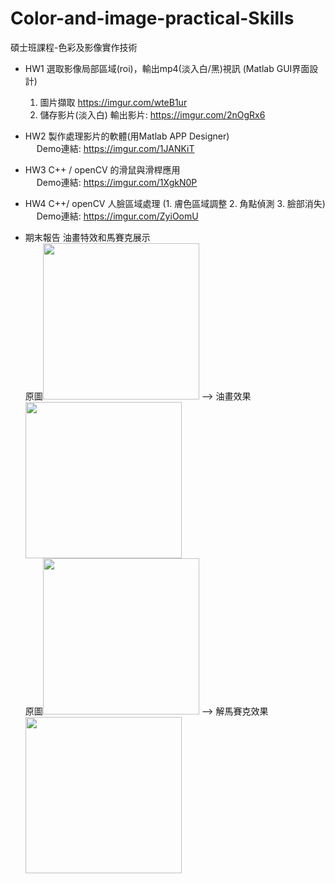 # Color-and-image-practical-Skills
碩士班課程-色彩及影像實作技術

- HW1 選取影像局部區域(roi)，輸出mp4(淡入白/黑)視訊 (Matlab GUI界面設計)
  1. 圖片擷取
    https://imgur.com/wteB1ur
  2. 儲存影片(淡入白)
    輸出影片: https://imgur.com/2nOgRx6

- HW2 製作處理影片的軟體(用Matlab APP Designer)  
  &emsp; Demo連結: https://imgur.com/1JANKiT

- HW3 C++ / openCV 的滑鼠與滑桿應用  
  &emsp; Demo連結: https://imgur.com/1XgkN0P

- HW4 C++/ openCV 人臉區域處理 (1. 膚色區域調整 2. 角點偵測 3. 臉部消失)   
  &emsp; Demo連結: https://imgur.com/ZyiOomU

- 期末報告 油畫特效和馬賽克展示  
  原圖<img height='250' width='250' src="https://i.imgur.com/Li8uERz.png"> --> 油畫效果<img height='250' width='250' src="https://i.imgur.com/H2ZQw1F.png">  
  原圖<img height='250' width='250' src="https://i.imgur.com/eF9R5Ue.png"> --> 解馬賽克效果<img height='250' width='250' src="https://i.imgur.com/6o47OgR.png">  
